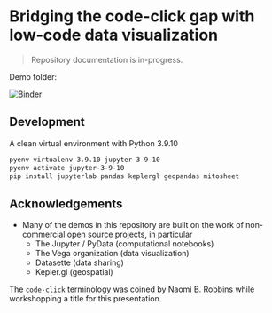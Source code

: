 
# Bridging the code-click gap with low-code data visualization

> Repository documentation is in-progress.

Demo folder:

[![Binder](https://mybinder.org/badge_logo.svg)](https://mybinder.org/v2/gh/hydrosquall/bridging-the-code-click-gap/HEAD)


## Development

A clean virtual environment with Python 3.9.10

```bash
pyenv virtualenv 3.9.10 jupyter-3-9-10
pyenv activate jupyter-3-9-10
pip install jupyterlab pandas keplergl geopandas mitosheet
```

## Acknowledgements

- Many of the demos in this repository are built on the work of non-commercial open source projects, in particular
  - The Jupyter / PyData (computational notebooks)
  - The Vega organization (data visualization)
  - Datasette (data sharing)
  - Kepler.gl (geospatial)

The `code-click` terminology was coined by Naomi B. Robbins while workshopping a title for this presentation.
